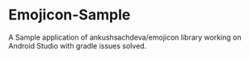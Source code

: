 # Emojicon-Sample
A Sample application of ankushsachdeva/emojicon library working on Android Studio with gradle issues solved.
